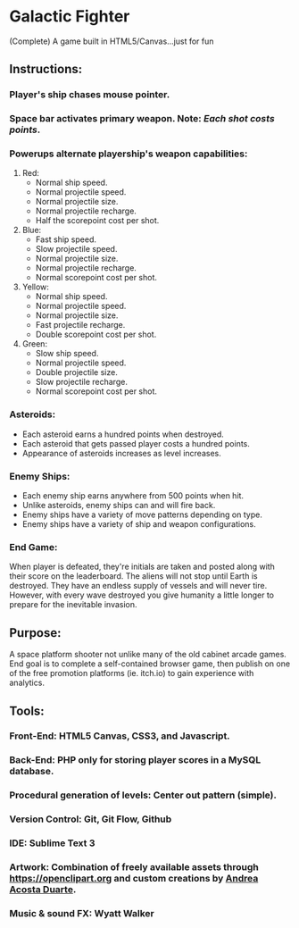 # Galactic Fighter
(Complete) A game built in HTML5/Canvas...just for fun
<br/>
## Instructions:

### Player's ship chases mouse pointer.

### Space bar activates primary weapon. Note: _*Each shot costs points*_.

### Powerups alternate playership's weapon capabilities:

<ol>
	<li>Red:
		<ul>
			<li>Normal ship speed.</li>
			<li>Normal projectile speed.</li>
			<li>Normal projectile size.</li>
			<li>Normal projectile recharge.</li>
			<li>Half the scorepoint cost per shot.</li>
		</ul>
	</li>
	<li>Blue:
		<ul>
			<li>Fast ship speed.</li>
			<li>Slow projectile speed.</li>
			<li>Normal projectile size.</li>
			<li>Normal projectile recharge.</li>
			<li>Normal scorepoint cost per shot.</li>
		</ul>
	</li>
	<li>Yellow:
		<ul>
			<li>Normal ship speed.</li>
			<li>Normal projectile speed.</li>
			<li>Normal projectile size.</li>
			<li>Fast projectile recharge.</li>
			<li>Double scorepoint cost per shot.</li>
		</ul>
	</li>
	<li>Green:
		<ul>
			<li>Slow ship speed.</li>
			<li>Normal projectile speed.</li>
			<li>Double projectile size.</li>
			<li>Slow projectile recharge.</li>
			<li>Normal scorepoint cost per shot.</li>
		</ul>
	</li>
</ol>

### Asteroids:

<ul>
	<li>Each asteroid earns a hundred points when destroyed.</li>
	<li>Each asteroid that gets passed player costs a hundred points.</li>
	<li>Appearance of asteroids increases as level increases.</li>
</ul>

### Enemy Ships:

<ul>
	<li>Each enemy ship earns anywhere from 500 points when hit.</li>
	<li>Unlike asteroids, enemy ships can and will fire back.</li>
	<li>Enemy ships have a variety of move patterns depending on type.</li>
	<li>Enemy ships have a variety of ship and weapon configurations.</li>
</ul>

### End Game:

When player is defeated, they're initials are taken and posted along with their score on the leaderboard. The aliens will not stop until Earth is destroyed. They have an endless supply of vessels and will never tire. However, with every wave destroyed you give humanity a little longer to prepare for the inevitable invasion. 

## Purpose:

A space platform shooter not unlike many of the old cabinet arcade games. End goal is to complete a self-contained browser game, then publish on one of the free promotion platforms (ie. itch.io) to gain experience with analytics.
<br/>

## Tools:

### Front-End: HTML5 Canvas, CSS3, and Javascript.

### Back-End: PHP only for storing player scores in a MySQL database.

### Procedural generation of levels: Center out pattern (simple).

### Version Control: Git, Git Flow, Github

### IDE: Sublime Text 3

### Artwork: Combination of freely available assets through <a href="https://openclipart.org" target="_blank">https://openclipart.org</a> and custom creations by <a href="http://www.n-somnium.com/home-sweet-home/" target="_blank">Andrea Acosta Duarte</a>.

### Music & sound FX: Wyatt Walker

